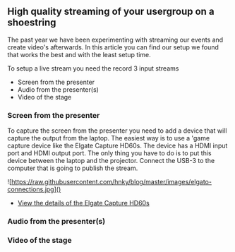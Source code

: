 ## High quality streaming of your usergroup on a shoestring

The past year we have been experimenting with streaming our events and create video's afterwards. In this article you can find our setup we found that works the best and with the least setup time.

To setup a live stream you need the record 3 input streams

* Screen from the presenter
* Audio from the presenter(s)
* Video of the stage


### Screen from the presenter
To capture the screen from the presenter you need to add a device that will capture the output from the laptop. The easiest way is to use a 'game capture device like the Elgate Capture HD60s.
The device has a HDMI input port and HDMI output port. The only thing you have to do is to put this device between the laptop and the projector. Connect the USB-3 to the computer that is going to publish the stream.

![https://raw.githubusercontent.com/hnky/blog/master/images/elgato-connections.jpg]()

* [View the details of the Elgate Capture HD60s](https://www.elgato.com/en/gaming/game-capture-hd60-s)




### Audio from the presenter(s)

### Video of the stage
